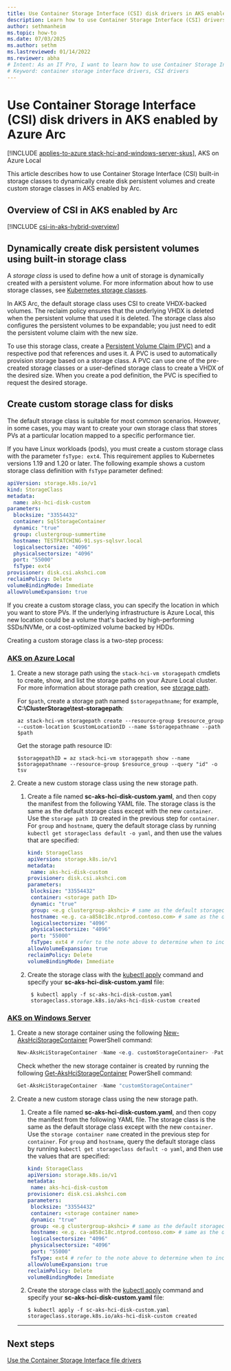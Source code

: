 ```yaml
---
title: Use Container Storage Interface (CSI) disk drivers in AKS enabled by Azure Arc
description: Learn how to use Container Storage Interface (CSI) drivers to manage disks in AKS enabled by Arc.
author: sethmanheim
ms.topic: how-to
ms.date: 07/03/2025
ms.author: sethm
ms.lastreviewed: 01/14/2022
ms.reviewer: abha
# Intent: As an IT Pro, I want to learn how to use Container Storage Interface (CSI) drivers in AKS Arc.
# Keyword: container storage interface drivers, CSI drivers
---
```


# Use Container Storage Interface (CSI) disk drivers in AKS enabled by Azure Arc

[!INCLUDE [applies-to-azure stack-hci-and-windows-server-skus](includes/aks-hci-applies-to-skus/aks-hybrid-applies-to-azure-stack-hci-windows-server-sku.md)], AKS on Azure Local

This article describes how to use Container Storage Interface (CSI) built-in storage classes to dynamically create disk persistent volumes and create custom storage classes in AKS enabled by Arc.

## Overview of CSI in AKS enabled by Arc

[!INCLUDE [csi-in-aks-hybrid-overview](includes/csi-in-aks-hybrid-overview.md)]

## Dynamically create disk persistent volumes using built-in storage class

A *storage class* is used to define how a unit of storage is dynamically created with a persistent volume. For more information about how to use storage classes, see [Kubernetes storage classes](https://kubernetes.io/docs/concepts/storage/storage-classes/).

In AKS Arc, the default storage class uses CSI to create VHDX-backed volumes. The reclaim policy ensures that the underlying VHDX is deleted when the persistent volume that used it is deleted. The storage class also configures the persistent volumes to be expandable; you just need to edit the persistent volume claim with the new size.

To use this storage class, create a [Persistent Volume Claim (PVC)](https://kubernetes.io/docs/concepts/storage/persistent-volumes/) and a respective pod that references and uses it. A PVC is used to automatically provision storage based on a storage class. A PVC can use one of the pre-created storage classes or a user-defined storage class to create a VHDX of the desired size. When you create a pod definition, the PVC is specified to request the desired storage.

## Create custom storage class for disks

The default storage class is suitable for most common scenarios. However, in some cases, you may want to create your own storage class that stores PVs at a particular location mapped to a specific performance tier.

If you have Linux workloads (pods), you must create a custom storage class with the parameter `fsType: ext4`. This requirement applies to Kubernetes versions 1.19 and 1.20 or later. The following example shows a custom storage class definition with `fsType` parameter defined:

```yaml
apiVersion: storage.k8s.io/v1
kind: StorageClass
metadata:
  name: aks-hci-disk-custom
parameters:
  blocksize: "33554432"
  container: SqlStorageContainer
  dynamic: "true"
  group: clustergroup-summertime
  hostname: TESTPATCHING-91.sys-sqlsvr.local
  logicalsectorsize: "4096"
  physicalsectorsize: "4096"
  port: "55000"
  fsType: ext4
provisioner: disk.csi.akshci.com
reclaimPolicy: Delete
volumeBindingMode: Immediate
allowVolumeExpansion: true  
```

If you create a custom storage class, you can specify the location in which you want to store PVs. If the underlying infrastructure is Azure Local, this new location could be a volume that's backed by high-performing SSDs/NVMe, or a cost-optimized volume backed by HDDs.

Creating a custom storage class is a two-step process:

### [AKS on Azure Local](#tab/local)

1. Create a new storage path using the `stack-hci-vm storagepath` cmdlets to create, show, and list the storage paths on your Azure Local cluster. For more information about storage path creation, see [storage path](/azure/azure-local/manage/create-storage-path).

   For `$path`, create a storage path named `$storagepathname`; for example, **C:\ClusterStorage\test-storagepath**:

   ```azurecli
   az stack-hci-vm storagepath create --resource-group $resource_group --custom-location $customLocationID --name $storagepathname --path $path
   ```

   Get the storage path resource ID:

   ```azurecli
   $storagepathID = az stack-hci-vm storagepath show --name $storagepathname --resource-group $resource_group --query "id" -o tsv 
   ```

1. Create a new custom storage class using the new storage path.

   1. Create a file named **sc-aks-hci-disk-custom.yaml**, and then copy the manifest from the following YAML file. The storage class is the same as the default storage class except with the new `container`. Use the `storage path ID` created in the previous step for `container`. For `group` and `hostname`, query the default storage class by running `kubectl get storageclass default -o yaml`, and then use the values that are specified:

      ```yaml
      kind: StorageClass
      apiVersion: storage.k8s.io/v1
      metadata:
       name: aks-hci-disk-custom
      provisioner: disk.csi.akshci.com
      parameters:
       blocksize: "33554432"
       container: <storage path ID>
       dynamic: "true"
       group: <e.g clustergroup-akshci> # same as the default storageclass
       hostname: <e.g. ca-a858c18c.ntprod.contoso.com> # same as the default storageclass
       logicalsectorsize: "4096"
       physicalsectorsize: "4096"
       port: "55000"
       fsType: ext4 # refer to the note above to determine when to include this parameter
      allowVolumeExpansion: true
      reclaimPolicy: Delete
      volumeBindingMode: Immediate
      ```

   1. Create the storage class with the [kubectl apply](https://kubernetes.io/docs/reference/generated/kubectl/kubectl-commands#apply/) command and specify your **sc-aks-hci-disk-custom.yaml** file:
  
      ```azurecli
       $ kubectl apply -f sc-aks-hci-disk-custom.yaml
       storageclass.storage.k8s.io/aks-hci-disk-custom created
      ```

### [AKS on Windows Server](#tab/ws)

1. Create a new storage container using the following [New-AksHciStorageContainer](./reference/ps/new-akshcistoragecontainer.md) PowerShell command:

   ```powershell
   New-AksHciStorageContainer -Name <e.g. customStorageContainer> -Path <shared storage path>
   ```

   Check whether the new storage container is created by running the following [Get-AksHciStorageContainer](./reference/ps/get-akshcistoragecontainer.md) PowerShell command:

   ```powershell
   Get-AksHciStorageContainer -Name "customStorageContainer"
   ```

1. Create a new custom storage class using the new storage path.

   1. Create a file named **sc-aks-hci-disk-custom.yaml**, and then copy the manifest from the following YAML file. The storage class is the same as the default storage class except with the new `container`. Use the `storage container name` created in the previous step for `container`. For `group` and `hostname`, query the default storage class by running `kubectl get storageclass default -o yaml`, and then use the values that are specified:

      ```yaml
      kind: StorageClass
      apiVersion: storage.k8s.io/v1
      metadata:
       name: aks-hci-disk-custom
      provisioner: disk.csi.akshci.com
      parameters:
       blocksize: "33554432"
       container: <storage container name>
       dynamic: "true"
       group: <e.g clustergroup-akshci> # same as the default storageclass
       hostname: <e.g. ca-a858c18c.ntprod.contoso.com> # same as the default storageclass
       logicalsectorsize: "4096"
       physicalsectorsize: "4096"
       port: "55000"
       fsType: ext4 # refer to the note above to determine when to include this parameter
      allowVolumeExpansion: true
      reclaimPolicy: Delete
      volumeBindingMode: Immediate
      ```

   1. Create the storage class with the [kubectl apply](https://kubernetes.io/docs/reference/generated/kubectl/kubectl-commands#apply/) command and specify your **sc-aks-hci-disk-custom.yaml** file:

      ```azurecli
      $ kubectl apply -f sc-aks-hci-disk-custom.yaml
      storageclass.storage.k8s.io/aks-hci-disk-custom created
      ```

   ---

## Next steps

[Use the Container Storage Interface file drivers](container-storage-interface-files.md)
